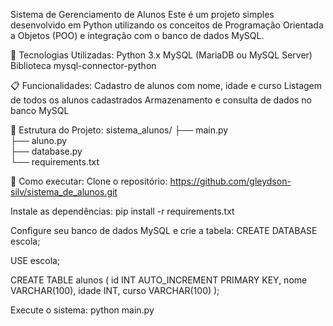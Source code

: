 Sistema de Gerenciamento de Alunos
Este é um projeto simples desenvolvido em Python utilizando os conceitos de Programação Orientada a Objetos (POO) e integração com o banco de dados MySQL.

🔧 Tecnologias Utilizadas:
Python 3.x
MySQL (MariaDB ou MySQL Server)
Biblioteca mysql-connector-python

📋 Funcionalidades:
Cadastro de alunos com nome, idade e curso
Listagem de todos os alunos cadastrados
Armazenamento e consulta de dados no banco MySQL

📁 Estrutura do Projeto:
sistema_alunos/
├── main.py            
├── aluno.py           
├── database.py        
└── requirements.txt   

🚀 Como executar:
Clone o repositório:
https://github.com/gleydson-silv/sistema_de_alunos.git

Instale as dependências:
pip install -r requirements.txt

Configure seu banco de dados MySQL e crie a tabela:
CREATE DATABASE escola;

USE escola;

CREATE TABLE alunos (
    id INT AUTO_INCREMENT PRIMARY KEY,
    nome VARCHAR(100),
    idade INT,
    curso VARCHAR(100)
);

Execute o sistema:
python main.py

